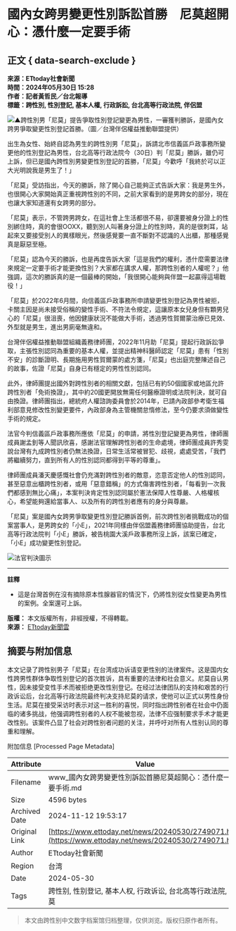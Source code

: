 # 國內女跨男變更性別訴訟首勝　尼莫超開心：憑什麼一定要手術

## 正文 { data-search-exclude }


**來源：ETtoday社會新聞**  
**時間：2024年05月30日 15:28**  
**作者：記者黃哲民／台北報導**  
**標籤：跨性別, 性別登記, 基本人權, 行政訴訟, 台北高等行政法院, 伴侶盟**  

![▲跨性別男「尼莫」提告爭取性別登記變更為男性，一審獲判勝訴，是國內女跨男爭取變更性別登記首勝。（圖／台灣伴侶權益推動聯盟提供）](//cdn2.ettoday.net/images/7670/d7670177.jpg)

出生為女性、始終自認為男生的跨性別男「尼莫」，訴請北市信義區戶政事務所變更他的性別登記為男性，台北高等行政法院今（30日）判「尼莫」勝訴，雖仍可上訴，但已是國內跨性別男變更性別登記的首勝，「尼莫」今歡呼「我終於可以正大光明說我是男生了！」 

「尼莫」受訪指出，今天的勝訴，除了開心自己能夠正式告訴大家：我是男生外，也很開心大家開始真正重視跨性別的不同，之前大家看到的是男跨女的部分，現在也讓大家知道還有女跨男的部分。

「尼莫」表示，不管跨男跨女，在這社會上生活都很不易，卻還要被身分證上的性別綁住時，真的會很OOXX，聽到別人叫著身分證上的性別時，真的是很刺耳，站起來又要接受別人的異樣眼光，然後感覺要一直不斷對不認識的人出櫃，那種感覺真是厭惡至極。

「尼莫」認為今天的勝訴，也是再度告訴大家「這是我們的權利，憑什麼需要法律來規定一定要手術才能更換性別？大家都在講求人權，那跨性別者的人權呢？」他強調，這次的勝訴真的是一個最棒的開始，「我很開心能夠與伴盟一起贏得這場戰役！」

「尼莫」於2022年6月間，向信義區戶政事務所申請變更性別登記為男性被拒，卡關主因是尚未接受俗稱的變性手術、不符法令規定，這讓原本女兒身但有顆男兒心的「尼莫」很沮喪，他因健康狀況不能做大手術，透過男性賀爾蒙治療已見效、外型就是男生，進出男廁毫無違和。

台灣伴侶權益推動聯盟組織義務律師團，2022年11月助「尼莫」提起行政訴訟爭取，主張性別認同為重要的基本人權，並提出精神科醫師認定「尼莫」患有「性別不安」的診斷證明、長期施用男性賀爾蒙的處方箋，「尼莫」也出庭完整陳述自己的故事，佐證「尼莫」自身已有穩定的男性性別認同。

此外，律師團提出國外對跨性別者的相關文獻，包括已有約50個國家或地區允許跨性別者「免術換證」，其中約20國更開放無需任何醫療證明或法院判決，就可自由換證。律師團指出，總統府人權諮詢委員會於2014年，已請內政部參考衛生福利部意見修改性別變更要件，內政部身為主管機關怠惰修法，至今仍要求須做變性手術的規定。

法官今判信義區戶政事務所應依「尼莫」的申請，將性別登記變更為男性，律師團成員謝孟釗等人聞訊欣喜，感謝法官理解跨性別者的生命處境，律師團成員許秀雯說台灣有九成跨性別者仍無法換證，日常生活常被冒犯、歧視，處處受苦，「我們將繼續努力，直到所有人的性別認同都得到平等的尊重」。

律師團成員潘天慶感慨社會仍充滿對跨性別者的敵意，恣意否定他人的性別認同，甚至惡意出櫃跨性別者，或用「惡意錯稱」的方式傷害跨性別者，「每看到一次我們都感到無比心痛」，本案判決肯定性別認同屬於憲法保障人性尊嚴、人格權核心，希望能夠還給當事人、以及所有的跨性別者應有的身分與尊嚴。

「尼莫」案是國內女跨男爭取變更性別登記勝訴首例，前次跨性別者挑戰成功的個案當事人，是男跨女的「小E」，2021年同樣由伴侶盟義務律師團協助提告，台北高等行政法院判「小E」勝訴，被告桃園大溪戶政事務所沒上訴，該案已確定，「小E」成功變更性別登記。

![法官判決圖示](https://static.ettoday.net/style/ettoday2017/images/logo_print.jpg)

---
**註釋**  
- 這是台灣首例在沒有摘除原本性腺器官的情況下，仍將性別從女性變更為男性的案例。全案還可上訴。  

**版權：** 本文版權所有，非經授權，不得轉載。  
**來源：** [ETtoday新聞雲](https://www.ettoday.net)  

## 摘要与附加信息

<!-- tcd_abstract -->
本文记录了跨性别男子「尼莫」在台湾成功诉请变更性别的法律案件。这是国内女性跨男性群体争取性别登记的首次胜诉，具有重要的法律和社会意义。尼莫自认男性，因未接受变性手术而被拒绝更改性别登记。在经过法律团队的支持和艰苦的行政诉讼后，台北高等行政法院最终判决支持尼莫的请求，使他可以正式以男性身份生活。尼莫在接受采访时表示对这一胜利的喜悦，同时指出跨性别者在社会中仍面临的诸多挑战，他强调跨性别者的人权不能被忽视，法律不应强制要求手术才能更改性别。该案件凸显了社会对跨性别者问题的关注，并呼吁对所有人性别认同的尊重和理解。
<!-- tcd_abstract_end -->

附加信息 [Processed Page Metadata]

| Attribute       | Value                                  |
|-----------------|----------------------------------------|
| Filename        | www_國內女跨男變更性別訴訟首勝尼莫超開心：憑什麼一定要手術.md                             |
| Size            | 4596 bytes                           |
| Archived Date   | 2024-11-12 19:53:17                             |
| Original Link   | [https://www.ettoday.net/news/20240530/2749071.htm](https://www.ettoday.net/news/20240530/2749071.htm)                       |
| Author          | ETtoday社會新聞                               |
| Region          | 台湾                               |
| Date            | 2024-05-30                                 |
| Tags            | 跨性别, 性别登记, 基本人权, 行政诉讼, 台北高等行政法院, 尼莫                                 |
>
> 本文由跨性别中文数字档案馆归档整理，仅供浏览。版权归原作者所有。
>